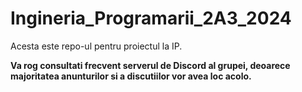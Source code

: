 # Ingineria_Programarii_2A3_2024
Acesta este repo-ul pentru proiectul la IP.

**Va rog consultati frecvent serverul de Discord al grupei, deoarece majoritatea anunturilor si a discutiilor vor avea loc acolo.**

